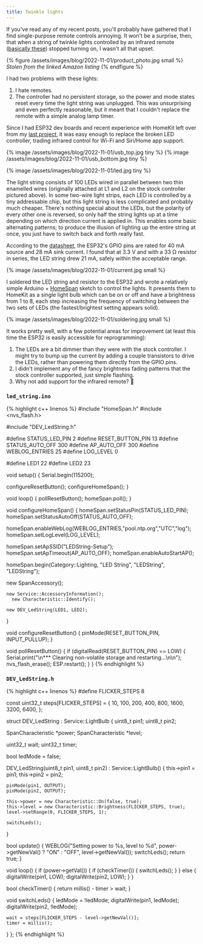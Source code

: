```yaml
---
title: Twinkle lights
---
```


If you've read any of my recent posts, you'll probably have gathered that I find single-purpose remote controls annoying. It won't be a surprise, then, that when a string of twinkle lights controlled by an infrared remote ([basically these](https://www.amazon.ca/Mintlemon-Lighting-Dimmable-Backdrop-Tapestry/dp/B07W4H33V7/)) stopped turning on, I wasn't all that upset.

{% figure /assets/images/blog/2022-11-01/product_photo.jpg small %}
<i>Stolen from the linked Amazon listing</i>
{% endfigure %}

I had two problems with these lights:

1. I hate remotes.
2. The controller had no persistent storage, so the power and mode states reset every time the light string was unplugged. This was unsurprising and even perfectly reasonable, but it meant that I couldn't replace the remote with a simple analog lamp timer.

Since I had ESP32 dev boards and recent experience with HomeKit left over from my [last project](2022-10-04-wifi-vacuum.md), it was easy enough to replace the broken LED controller, trading infrared control for Wi-Fi and Siri/Home app support.

{% image /assets/images/blog/2022-11-01/usb_top.jpg tiny %}
{% image /assets/images/blog/2022-11-01/usb_bottom.jpg tiny %}

{% image /assets/images/blog/2022-11-01/led.jpg tiny %}

The light string consists of 100 LEDs wired in parallel between two thin enamelled wires (originally attached at L1 and L2 on the stock controller pictured above). In some two-wire light strips, each LED is controlled by a tiny addressable chip, but this light string is less complicated and probably much cheaper. There's nothing special about the LEDs, but the polarity of every other one is reversed, so only half the string lights up at a time depending on which direction current is applied in. This enables some basic alternating patterns; to produce the illusion of lighting up the entire string at once, you just have to switch back and forth really fast.

According to the [datasheet](https://www.espressif.com/sites/default/files/documentation/esp32_datasheet_en.pdf), the ESP32's GPIO pins are rated for 40 mA source and 28 mA sink current. I found that at 3.3 V and with a 33 Ω resistor in series, the LED string drew 21 mA, safely within the acceptable range.

{% image /assets/images/blog/2022-11-01/current.jpg small %}

I soldered the LED string and resistor to the ESP32 and wrote a relatively simple Arduino + [HomeSpan](https://github.com/HomeSpan/HomeSpan) sketch to control the lights. It presents them to HomeKit as a single light bulb which can be on or off and have a brightness from 1 to 8, each step increasing the frequency of switching between the two sets of LEDs (the fastest/brightest setting appears solid).

{% image /assets/images/blog/2022-11-01/soldering.jpg small %}

It works pretty well, with a few potential areas for improvement (at least this time the ESP32 is easily accessible for reprogramming):

1. The LEDs are a bit dimmer than they were with the stock controller. I might try to bump up the current  by adding a couple transistors to drive the LEDs, rather than powering them directly from the GPIO pins.
2. I didn't implement any of the fancy brightness fading patterns that the stock controller supported, just simple flashing.
3. Why not add support for the infrared remote? 🤷

### `led_string.ino`

{% highlight c++ linenos %}
#include "HomeSpan.h"
#include <nvs_flash.h>

#include "DEV_LedString.h"

#define STATUS_LED_PIN 2
#define RESET_BUTTON_PIN 13
#define STATUS_AUTO_OFF 300
#define AP_AUTO_OFF 300
#define WEBLOG_ENTRIES 25
#define LOG_LEVEL 0

#define LED1 22
#define LED2 23

void setup() {
  Serial.begin(115200);

  configureResetButton();
  configureHomeSpan();
}

void loop() {
  pollResetButton();
  homeSpan.poll();
}

void configureHomeSpan() {
  homeSpan.setStatusPin(STATUS_LED_PIN);
  homeSpan.setStatusAutoOff(STATUS_AUTO_OFF);

  homeSpan.enableWebLog(WEBLOG_ENTRIES,"pool.ntp.org","UTC","log");
  homeSpan.setLogLevel(LOG_LEVEL);

  homeSpan.setApSSID("LEDString-Setup");
  homeSpan.setApTimeout(AP_AUTO_OFF);
  homeSpan.enableAutoStartAP();

  homeSpan.begin(Category::Lighting, "LED String", "LEDString", "LEDString");

  new SpanAccessory();
  
    new Service::AccessoryInformation();
      new Characteristic::Identify();

    new DEV_LedString(LED1, LED2);
}

void configureResetButton() {
  pinMode(RESET_BUTTON_PIN, INPUT_PULLUP);
}

void pollResetButton() {
  if (digitalRead(RESET_BUTTON_PIN) == LOW) {
    Serial.print("\n*** Clearing non-volatile storage and restarting...\n\n");
    nvs_flash_erase();
    ESP.restart();
  }
}
{% endhighlight %}

### `DEV_LedString.h`

{% highlight c++ linenos %}
#define FLICKER_STEPS 8

const uint32_t steps[FLICKER_STEPS] = {
  10,
  100,
  200,
  400,
  800,
  1600,
  3200,
  6400,
};

struct DEV_LedString : Service::LightBulb {
  uint8_t pin1;
  uint8_t pin2;
  
  SpanCharacteristic *power;
  SpanCharacteristic *level;

  uint32_t wait;
  uint32_t timer;

  bool ledMode = false;

  DEV_LedString(uint8_t pin1, uint8_t pin2) : Service::LightBulb() {
    this->pin1 = pin1;
    this->pin2 = pin2;

    pinMode(pin1, OUTPUT);
    pinMode(pin2, OUTPUT);
    
    this->power = new Characteristic::On(false, true);
    this->level = new Characteristic::Brightness(FLICKER_STEPS, true);
    level->setRange(0, FLICKER_STEPS, 1);

    switchLeds();
  }

  bool update() {
    WEBLOG("Setting power to %s, level to %d", power->getNewVal() ? "ON" : "OFF", level->getNewVal());
    switchLeds();
    return true;
  }

  void loop() {
    if (power->getVal()) {
      if (checkTimer()) {
        switchLeds();
      }
    } else {
      digitalWrite(pin1, LOW);
      digitalWrite(pin2, LOW);
    }
  }

  bool checkTimer() {
    return millis() - timer > wait;
  }

  void switchLeds() {
    ledMode = !ledMode;
    digitalWrite(pin1, ledMode);
    digitalWrite(pin2, !ledMode);

    wait = steps[FLICKER_STEPS - level->getNewVal()];
    timer = millis();
  }
};
{% endhighlight %}
